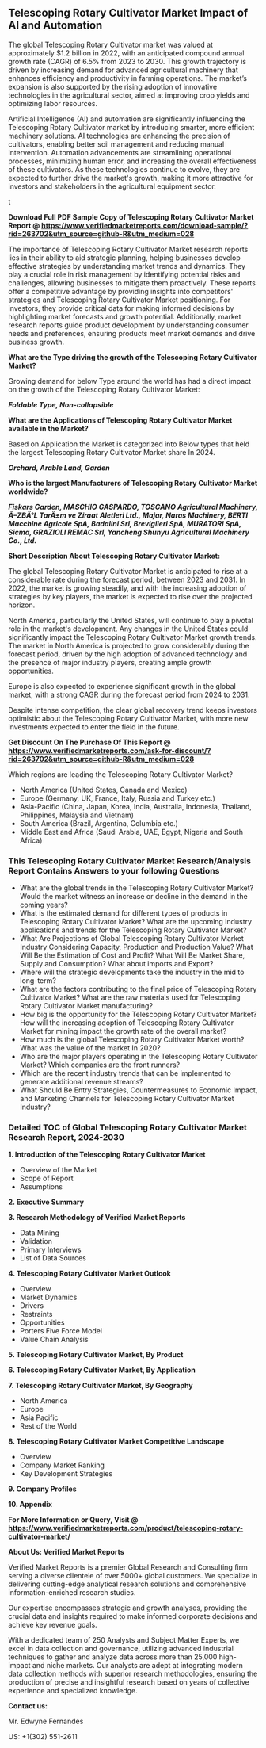 <h2>Telescoping Rotary Cultivator Market Impact of AI and Automation</h2><p>The global Telescoping Rotary Cultivator market was valued at approximately $1.2 billion in 2022, with an anticipated compound annual growth rate (CAGR) of 6.5% from 2023 to 2030. This growth trajectory is driven by increasing demand for advanced agricultural machinery that enhances efficiency and productivity in farming operations. The market’s expansion is also supported by the rising adoption of innovative technologies in the agricultural sector, aimed at improving crop yields and optimizing labor resources.</p><p>Artificial Intelligence (AI) and automation are significantly influencing the Telescoping Rotary Cultivator market by introducing smarter, more efficient machinery solutions. AI technologies are enhancing the precision of cultivators, enabling better soil management and reducing manual intervention. Automation advancements are streamlining operational processes, minimizing human error, and increasing the overall effectiveness of these cultivators. As these technologies continue to evolve, they are expected to further drive the market's growth, making it more attractive for investors and stakeholders in the agricultural equipment sector.</p>t</p><p id="" class=""><strong>Download Full PDF Sample Copy of Telescoping Rotary Cultivator Market Report @ <a href="https://www.verifiedmarketreports.com/download-sample/?rid=263702&utm_source=github-R&utm_medium=028" target="_blank">https://www.verifiedmarketreports.com/download-sample/?rid=263702&utm_source=github-R&utm_medium=028</a></strong></p><p>The importance of&nbsp;Telescoping Rotary Cultivator Market research reports lies in their ability to aid strategic planning, helping businesses develop effective strategies by understanding market trends and dynamics. They play a crucial role in risk management by identifying potential risks and challenges, allowing businesses to mitigate them proactively. These reports offer a competitive advantage by providing insights into competitors' strategies and Telescoping Rotary Cultivator Market positioning. For investors, they provide critical data for making informed decisions by highlighting market forecasts and growth potential. Additionally, market research reports guide product development by understanding consumer needs and preferences, ensuring products meet market demands and drive business growth.</p><p><strong>What are the&nbsp;Type driving the growth of the Telescoping Rotary Cultivator Market?</strong></p><p id="" class="">Growing demand for below Type around the world has had a direct impact on the growth of the Telescoping Rotary Cultivator Market:</p><em><strong>Foldable Type, Non-collapsible</strong></em></p><strong>What are the&nbsp;Applications&nbsp;of Telescoping Rotary Cultivator Market available in the Market?</strong></p><p id="" class="">Based on Application the Market is categorized into Below types that held the largest Telescoping Rotary Cultivator Market share In 2024.</p><em><strong>Orchard, Arable Land, Garden</strong></em></p><strong>Who is the largest Manufacturers of Telescoping Rotary Cultivator Market worldwide?</strong></p><p><em><strong>Fiskars Garden, MASCHIO GASPARDO, TOSCANO Agricultural Machinery, Ã–ZBÄ°L TarÄ±m ve Ziraat Aletleri Ltd., Majar, Naras Machinery, BERTI Macchine Agricole SpA, Badalini Srl, Breviglieri SpA, MURATORI SpA, Sicma, GRAZIOLI REMAC Srl, Yancheng Shunyu Agricultural Machinery Co., Ltd.</strong></em></p><p id="" class=""><strong>Short Description About Telescoping Rotary Cultivator Market:</strong></p><p>The global Telescoping Rotary Cultivator Market is anticipated to rise at a considerable rate during the forecast period, between 2023 and 2031. In 2022, the market is growing steadily, and with the increasing adoption of strategies by key players, the market is expected to rise over the projected horizon.</p><p>North America, particularly the United States, will continue to play a pivotal role in the market's development. Any changes in the United States could significantly impact the Telescoping Rotary Cultivator Market growth trends. The market in North America is projected to grow considerably during the forecast period, driven by the high adoption of advanced technology and the presence of major industry players, creating ample growth opportunities.</p><p>Europe is also expected to experience significant growth in the global market, with a strong CAGR during the forecast period from 2024 to 2031.</p><p>Despite intense competition, the clear global recovery trend keeps investors optimistic about the Telescoping Rotary Cultivator Market, with more new investments expected to enter the field in the future.</p><p id="" class=""><strong>Get Discount On The Purchase Of This Report @ <a href="https://www.verifiedmarketreports.com/ask-for-discount/?rid=263702&utm_source=github-R&utm_medium=028" target="_blank">https://www.verifiedmarketreports.com/ask-for-discount/?rid=263702&utm_source=github-R&utm_medium=028</a></strong></p>Which regions are leading the Telescoping Rotary Cultivator Market?</p><ul><li>North America (United States, Canada and Mexico)</li><li>Europe (Germany, UK, France, Italy, Russia and Turkey etc.)</li><li>Asia-Pacific (China, Japan, Korea, India, Australia, Indonesia, Thailand, Philippines, Malaysia and Vietnam)</li><li>South America (Brazil, Argentina, Columbia etc.)</li><li>Middle East and Africa (Saudi Arabia, UAE, Egypt, Nigeria and South Africa)</li></ul><h3 id="" class="">This Telescoping Rotary Cultivator Market Research/Analysis Report Contains Answers to your following Questions</h3><ul><li>What are the global trends in the Telescoping Rotary Cultivator Market? Would the market witness an increase or decline in the demand in the coming years?</li><li>What is the estimated demand for different types of products in Telescoping Rotary Cultivator Market? What are the upcoming industry applications and trends for the Telescoping Rotary Cultivator Market?</li><li>What Are Projections of Global Telescoping Rotary Cultivator Market Industry Considering Capacity, Production and Production Value? What Will Be the Estimation of Cost and Profit? What Will Be Market Share, Supply and Consumption? What about imports and Export?</li><li>Where will the strategic developments take the industry in the mid to long-term?</li><li>What are the factors contributing to the final price of Telescoping Rotary Cultivator Market? What are the raw materials used for Telescoping Rotary Cultivator Market manufacturing?</li><li>How big is the opportunity for the Telescoping Rotary Cultivator Market? How will the increasing adoption of Telescoping Rotary Cultivator Market for mining impact the growth rate of the overall market?</li><li>How much is the global Telescoping Rotary Cultivator Market worth? What was the value of the market In 2020?</li><li>Who are the major players operating in the Telescoping Rotary Cultivator Market? Which companies are the front runners?</li><li>Which are the recent industry trends that can be implemented to generate additional revenue streams?</li><li>What Should Be Entry Strategies, Countermeasures to Economic Impact, and Marketing Channels for Telescoping Rotary Cultivator Market Industry?</li></ul><h3 id="" class="">Detailed TOC of Global Telescoping Rotary Cultivator Market Research Report, 2024-2030</h3><p id="" class=""><strong>1. Introduction of the Telescoping Rotary Cultivator Market</strong></p><ul><li>Overview of the Market</li><li>Scope of Report</li><li>Assumptions</li></ul><p id="" class=""><strong>2. Executive Summary</strong></p><p id="" class=""><strong>3. Research Methodology of Verified Market Reports</strong></p><ul><li>Data Mining</li><li>Validation</li><li>Primary Interviews</li><li>List of Data Sources</li></ul><p id="" class=""><strong>4. Telescoping Rotary Cultivator Market Outlook</strong></p><ul><li>Overview</li><li>Market Dynamics</li><li>Drivers</li><li>Restraints</li><li>Opportunities</li><li>Porters Five Force Model</li><li>Value Chain Analysis</li></ul><p id="" class=""><strong>5. Telescoping Rotary Cultivator Market, By Product</strong></p><p id="" class=""><strong>6. Telescoping Rotary Cultivator Market, By Application</strong></p><p id="" class=""><strong>7. Telescoping Rotary Cultivator Market, By Geography</strong></p><ul><li>North America</li><li>Europe</li><li>Asia Pacific</li><li>Rest of the World</li></ul><p id="" class=""><strong>8. Telescoping Rotary Cultivator Market Competitive Landscape</strong></p><ul><li>Overview</li><li>Company Market Ranking</li><li>Key Development Strategies</li></ul><p id="" class=""><strong>9. Company Profiles</strong></p><p id="" class=""><strong>10. Appendix</strong></p><p id="" class=""><strong>For More Information or Query, Visit @ <a href="https://www.verifiedmarketreports.com/product/telescoping-rotary-cultivator-market/" target="_blank">https://www.verifiedmarketreports.com/product/telescoping-rotary-cultivator-market/</a></strong></p><p id="" class=""><strong>About Us: Verified Market Reports</strong></p><p id="" class="">Verified Market Reports is a premier Global Research and Consulting firm serving a diverse clientele of over 5000+ global customers. We specialize in delivering cutting-edge analytical research solutions and comprehensive information-enriched research studies.</p><p id="" class="">Our expertise encompasses strategic and growth analyses, providing the crucial data and insights required to make informed corporate decisions and achieve key revenue goals.</p><p id="" class="">With a dedicated team of 250 Analysts and Subject Matter Experts, we excel in data collection and governance, utilizing advanced industrial techniques to gather and analyze data across more than 25,000 high-impact and niche markets. Our analysts are adept at integrating modern data collection methods with superior research methodologies, ensuring the production of precise and insightful research based on years of collective experience and specialized knowledge.</p><p id="" class=""><strong>Contact us:</strong></p><p id="" class="">Mr. Edwyne Fernandes</p><p id="" class="">US: +1(302) 551-2611</p>